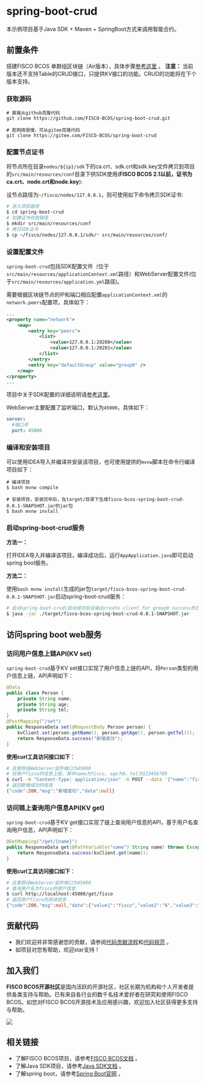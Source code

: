 # spring-boot-crud

本示例项目基于Java SDK + Maven + SpringBoot方式来调用智能合约。

## 前置条件

搭建FISCO BCOS 单群组区块链（Air版本），具体步骤[参考这里](https://fisco-bcos-doc.readthedocs.io/zh_CN/latest/docs/tutorial/air/build_chain.html) 。
**注意：** 当前版本还不支持Table的CRUD接口，只提供KV接口的功能。CRUD的功能将在下个版本支持。

### 获取源码

```shell
# 直接从github克隆代码
git clone https://github.com/FISCO-BCOS/spring-boot-crud.git

# 若网络很慢，可从gitee克隆代码
git clone https://gitee.com/FISCO-BCOS/spring-boot-crud
```

### 配置节点证书

将节点所在目录`nodes/${ip}/sdk`下的ca.crt、sdk.crt和sdk.key文件拷贝到项目的`src/main/resources/conf`目录下供SDK使用(**FISCO BCOS 2.1以前，证书为ca.crt、node.crt和node.key**):

设节点路径为`~/fisco/nodes/127.0.0.1`，则可使用如下命令拷贝SDK证书:

```bash
# 进入项目路径
$ cd spring-boot-crud
# 创建证书存放路径
$ mkdir src/main/resources/conf
# 拷贝SDK证书
$ cp ~/fisco/nodes/127.0.0.1/sdk/* src/main/resources/conf/
```

### 设置配置文件

`spring-boot-crud`包括SDK配置文件（位于`src/main/resources/applicationContext.xml`路径）和WebServer配置文件(位于`src/main/resources/application.yml`路径)。

需要根据区块链节点的IP和端口相应配置`applicationContext.xml`的`network.peers`配置项，具体如下：

```xml
...
<property name="network">
    <map>
        <entry key="peers">
            <list>
                <value>127.0.0.1:20200</value>
                <value>127.0.0.1:20201</value>
            </list>
        </entry>
        <entry key="defaultGroup" value="group0" />
    </map>
</property>
...
```

项目中关于SDK配置的详细说明请[参考这里](https://fisco-bcos-documentation.readthedocs.io/zh_CN/latest/docs/sdk/java_sdk/configuration.html)。

WebServer主要配置了监听端口，默认为`45000`，具体如下：

```yml
server:
  #端口号
  port: 45000
```

### 编译和安装项目

可以使用IDEA导入并编译并安装该项目，也可使用提供的`mvnw`脚本在命令行编译项目如下：

```shell
# 编译项目
$ bash mvnw compile

# 安装项目，安装完毕后，在target/目录下生成fisco-bcos-spring-boot-crud-0.0.1-SNAPSHOT.jar的jar包
$ bash mvnw install
```

### 启动spring-boot-crud服务

**方法一：**

打开IDEA导入并编译该项目，编译成功后，运行`AppApplication.java`即可启动spring boot服务。

**方法二：**

使用`bash mvnw install`生成的jar包`target/fisco-bcos-spring-boot-crud-0.0.1-SNAPSHOT.jar`启动spring-boot-crud服务：

```bash
# 启动spring-boot-crud(启动成功后会输出create client for group0 success的日志)
$ java -jar ./target/fisco-bcos-spring-boot-crud-0.0.1-SNAPSHOT.jar
```

## 访问spring boot web服务

### 访问用户信息上链API(KV set)

`spring-boot-crud`基于KV set接口实现了用户信息上链的API，将`Person`类型的用户信息上链，API声明如下：

```java
@Data
public class Person {
    private String name;
    private String age;
    private String tel;
}
@PostMapping("/set")
public ResponseData set(@RequestBody Person person) {
    kvClient.set(person.getName(), person.getAge(), person.getTel());
    return ResponseData.success("新增成功");
}
```

**使用curl工具访问接口如下**：

```bash
# 这里假设WebServer监听端口为45000
# 将用户fisco的信息上链，其中name为fisco, age为6，tel为123456789
$ curl -H "Content-Type: application/json" -X POST --data '{"name":"fisco", "age":"6", "tel":"123456789"}' http://localhost:45000/set
# 返回新增成功的信息
{"code":200,"msg":"新增成功","data":null}
```

### 访问链上查询用户信息API(KV get)

`spring-boot-crud`基于KV get接口实现了链上查询用户信息的API，基于用户名查询用户信息，API声明如下：

```java
@GetMapping("/get/{name}")
public ResponseData get(@PathVariable("name") String name) throws Exception {
    return ResponseData.success(kvClient.get(name));
}
```

**使用curl工具访问接口如下**：

```bash
# 这里假设WebServer监听端口为45000
# 查询用户名为fisco的用户信息
$ curl http://localhost:45000/get/fisco
# 返回用户fisco的具体信息
{"code":200,"msg":null,"data":{"value1":"fisco","value2":"6","value3":"123456789","size":3}}
```

## 贡献代码

- 我们欢迎并非常感谢您的贡献，请参阅[代码贡献流程](https://mp.weixin.qq.com/s/hEn2rxqnqp0dF6OKH6Ua-A)和[代码规范](./CONTRIBUTING_CN.md) 。
- 如项目对您有帮助，欢迎star支持！
## 加入我们

**FISCO BCOS开源社区**是国内活跃的开源社区，社区长期为机构和个人开发者提供各类支持与帮助。已有来自各行业的数千名技术爱好者在研究和使用FISCO BCOS。如您对FISCO BCOS开源技术及应用感兴趣，欢迎加入社区获得更多支持与帮助。

![](https://media.githubusercontent.com/media/FISCO-BCOS/LargeFiles/master/images/QR_image.png)

## 相关链接

- 了解FISCO BCOS项目，请参考[FISCO BCOS文档](https://fisco-bcos-doc.readthedocs.io/zh_CN/latest/) 。
- 了解Java SDK项目，请参考[Java SDK文档](https://fisco-bcos-doc.readthedocs.io/zh_CN/latest/docs/develop/sdk/java_sdk/index.html) 。
- 了解spring boot，请参考[Spring Boot官网](https://spring.io/guides/gs/spring-boot/) 。
